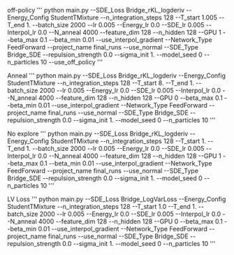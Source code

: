 
off-policy
''' 
python main.py --SDE_Loss Bridge_rKL_logderiv --Energy_Config StudentTMixture --n_integration_steps 128 --T_start 1.005 --T_end 1. --batch_size 2000 --lr 0.005 --Energy_lr 0.0 --SDE_lr 0.005 --Interpol_lr 0.0 --N_anneal 4000 --feature_dim 128 --n_hidden 128 --GPU 1 --beta_max 0.1 --beta_min 0.01 --use_interpol_gradient --Network_Type FeedForward --project_name final_runs --use_normal --SDE_Type Bridge_SDE --repulsion_strength 0.0 --sigma_init 1. --model_seed 0 --n_particles 10 --use_off_policy
''' 

Anneal
''' 
python main.py --SDE_Loss Bridge_rKL_logderiv --Energy_Config StudentTMixture --n_integration_steps 128 --T_start 8. --T_end 1. --batch_size 2000 --lr 0.005 --Energy_lr 0.0 --SDE_lr 0.005 --Interpol_lr 0.0 --N_anneal 4000 --feature_dim 128 --n_hidden 128 --GPU 0 --beta_max 0.1 --beta_min 0.01 --use_interpol_gradient --Network_Type FeedForward --project_name final_runs --use_normal --SDE_Type Bridge_SDE --repulsion_strength 0.0 --sigma_init 1. --model_seed 0 --n_particles 10 
''' 

No explore
''' 
python main.py --SDE_Loss Bridge_rKL_logderiv --Energy_Config StudentTMixture --n_integration_steps 128 --T_start 1. --T_end 1. --batch_size 2000 --lr 0.005 --Energy_lr 0.0 --SDE_lr 0.005 --Interpol_lr 0.0 --N_anneal 4000 --feature_dim 128 --n_hidden 128 --GPU 1 --beta_max 0.1 --beta_min 0.01 --use_interpol_gradient --Network_Type FeedForward --project_name final_runs --use_normal --SDE_Type Bridge_SDE --repulsion_strength 0.0 --sigma_init 1. --model_seed 0 --n_particles 10 
''' 

LV Loss
''' 
python main.py --SDE_Loss Bridge_LogVarLoss --Energy_Config StudentTMixture --n_integration_steps 128 --T_start 1.0 --T_end 1. --batch_size 2000 --lr 0.005 --Energy_lr 0.0 --SDE_lr 0.005 --Interpol_lr 0.0 --N_anneal 4000 --feature_dim 128 --n_hidden 128 --GPU 0 --beta_max 0.1 --beta_min 0.01 --use_interpol_gradient --Network_Type FeedForward --project_name final_runs --use_normal --SDE_Type Bridge_SDE --repulsion_strength 0.0 --sigma_init 1. --model_seed 0 --n_particles 10
''' 